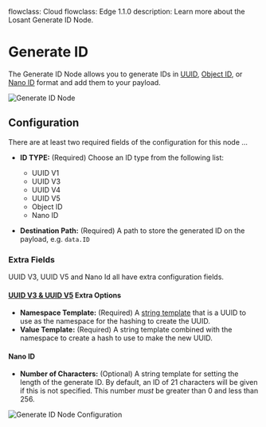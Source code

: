 flowclass: Cloud
flowclass: Edge 1.1.0
description: Learn more about the Losant Generate ID Node.

# Generate ID

The Generate ID Node allows you to generate IDs in [UUID](https://en.wikipedia.org/wiki/Universally_unique_identifier), [Object ID](https://docs.mongodb.com/manual/reference/method/ObjectId/), or [Nano ID](https://alex7kom.github.io/nano-nanoid-cc/) format and add them to your payload.

![Generate ID Node](/images/workflows/logic/generate-id-node.png "Generate ID Node")

## Configuration

There are at least two required fields of the configuration for this node ...

* **ID TYPE:** (Required) Choose an ID type from the following list:
    * UUID V1
    * UUID V3
    * UUID V4
    * UUID V5
    * Object ID
    * Nano ID

* **Destination Path:** (Required) A path to store the generated ID on the payload, e.g. `data.ID`

### Extra Fields

UUID V3, UUID V5 and Nano Id all have extra configuration fields.

#### [UUID V3 & UUID V5](https://en.wikipedia.org/wiki/Universally_unique_identifier#Versions_3_and_5_(namespace_name-based)) Extra Options

* **Namespace Template:** (Required) A [string template](/workflows/accessing-payload-data/#string-templates) that is a UUID to use as the namespace for the hashing to create the UUID.
* **Value Template:** (Required) A string template combined with the namespace to create a hash to use to make the new UUID.

#### Nano ID

* **Number of Characters:** (Optional) A string template for setting the length of the generate ID. By default, an ID of 21 characters will be given if this is not specified. This number *must* be greater than 0 and less than 256.

![Generate ID Node Configuration](/images/workflows/logic/generate-id-node-configuration.png "Generate ID Node Configuration")
